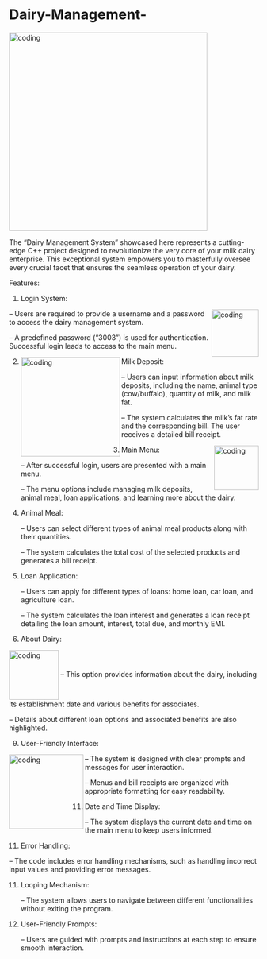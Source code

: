 
# Dairy-Management-
<img align="center" alt="coding" width="400" src="https://th.bing.com/th/id/OIP.xEMW82F_s-q7u947WpJC7gHaE8?rs=1&pid=ImgDetMain">

The “Dairy Management System” showcased here represents a cutting-edge C++ project designed to revolutionize the very core of your milk dairy enterprise. This exceptional system empowers you to masterfully oversee every crucial facet that ensures the seamless operation of your dairy. 

Features:

1. Login System:
<img align="right" alt="coding" width="95" src="https://static.vecteezy.com/system/resources/previews/000/641/301/original/vector-web-login-form-template.jpg">
   – Users are required to provide a username and a password to access the dairy management system.

   – A predefined password (“3003”) is used for authentication. Successful login leads to access to the main menu.

2. Milk Deposit:
   <img align="left" alt="coding" width="200" src="https://th.bing.com/th/id/OIP.IfQEvgzby7aIajWNNGnJKAAAAA?rs=1&pid=ImgDetMain">

   – Users can input information about milk deposits, including the name, animal type (cow/buffalo), quantity of milk, and milk fat.

   – The system calculates the milk’s fat rate and the corresponding bill. The user receives a detailed bill receipt.

4. Main Menu:
    <img align="right" alt="coding" width="90" src="https://th.bing.com/th/id/OIP.41Lr9i4vfwViqiQYCUQIIgHaJo?rs=1&pid=ImgDetMain">

   – After successful login, users are presented with a main menu.

   – The menu options include managing milk deposits, animal meal, loan applications, and learning more about the dairy.

6. Animal Meal:

   – Users can select different types of animal meal products along with their quantities.

   – The system calculates the total cost of the selected products and generates a bill receipt.

7. Loan Application:

   – Users can apply for different types of loans: home loan, car loan, and agriculture loan.

   – The system calculates the loan interest and generates a loan receipt detailing the loan amount, interest, total due, and monthly EMI.

8. About Dairy:
<img align="center" alt="coding" width="100" src="https://food.amerikanki.com/wp-content/uploads/2020/11/Dairy-Products-Infographics.jpg">
   – This option provides information about the dairy, including its establishment date and various benefits for associates.

   – Details about different loan options and associated benefits are also highlighted.

9. User-Friendly Interface:
    
<img align="left" alt="coding" width="150" src="https://th.bing.com/th/id/OIP.WS3MrQR8ERzabUzXnHBaqwHaEk?rs=1&pid=ImgDetMain">
   – The system is designed with clear prompts and messages for user interaction.

   – Menus and bill receipts are organized with appropriate formatting for easy readability.

11. Date and Time Display:

   – The system displays the current date and time on the main menu to keep users informed.

11. Error Handling:

   – The code includes error handling mechanisms, such as handling incorrect input values and providing error messages.

11. Looping Mechanism:

    – The system allows users to navigate between different functionalities without exiting the program.

12. User-Friendly Prompts:

    – Users are guided with prompts and instructions at each step to ensure smooth interaction.

